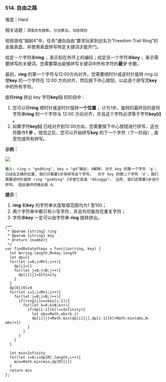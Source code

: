 ### 514. 自由之路

难度：Hard

相关话题：`深度优先搜索`、`分治算法`、`动态规划`

视频游戏&ldquo;辐射4&rdquo;中，任务&ldquo;通向自由&rdquo;要求玩家到达名为&ldquo;Freedom Trail Ring&rdquo;的金属表盘，并使用表盘拼写特定关键词才能开门。

给定一个字符串**ring** ，表示刻在外环上的编码；给定另一个字符串**key** ，表示需要拼写的关键词。您需要算出能够拼写关键词中所有字符的**最少** 步数。

最初，**ring** 的第一个字符与12:00方向对齐。您需要顺时针或逆时针旋转 ring 以使**key** 的一个字符在 12:00 方向对齐，然后按下中心按钮，以此逐个拼写完**key** 中的所有字符。

旋转**ring** 拼出 key 字符**key[i]** 的阶段中：

1. 您可以将**ring** 顺时针或逆时针旋转**一个位置** ，计为1步。旋转的最终目的是将字符串**ring** 的一个字符与 12:00 方向对齐，并且这个字符必须等于字符**key[i] 。** 
2. 如果字符**key[i]** 已经对齐到12:00方向，您需要按下中心按钮进行拼写，这也将算作**1 步** 。按完之后，您可以开始拼写**key** 的下一个字符（下一阶段）, 直至完成所有拼写。


**示例：** 



![](https://assets.leetcode-cn.com/aliyun-lc-upload/uploads/2018/10/22/ring.jpg)
```
输入: ring = "godding", key = "gd"输出: 4解释: 对于 key 的第一个字符 'g'，已经在正确的位置, 我们只需要1步来拼写这个字符。  对于 key 的第二个字符 'd'，我们需要逆时针旋转 ring "godding" 2步使它变成 "ddinggo"。 当然, 我们还需要1步进行拼写。 因此最终的输出是 4。
```
**提示：** 

1. **ring**  和**key** 的字符串长度取值范围均为1 至100；
2. 两个字符串中都只有小写字符，并且均可能存在重复字符；
3. 字符串**key** 一定可以由字符串 **ring** 旋转拼出。


```
/**
 * @param {string} ring
 * @param {string} key
 * @return {number}
 */
var findRotateSteps = function(ring, key) {
  let N=ring.length,M=key.length
  let dp=[]
  for(let i=0;i<M+1;i++){
    dp[i]=[]
    for(let j=0;j<N;j++){
      dp[i][j]=Infinity
    }
  }
  dp[0][0]=0
  for(let i=1;i<M+1;i++){
    for(let j=0;j<N;j++){
      if(ring[j]===key[i-1]){
        for(let k=0;k<N;k++){
          if(dp[i-1][k]!==Infinity){
            let abs=Math.abs(k-j)
            dp[i][j]=Math.min(dp[i][j],dp[i-1][k]+Math.min(abs,N-abs)+1)
          }
        }        
      }
    }
  }
  
  let min=Infinity
  for(let i=0;i<dp[M].length;i++){
    min=Math.min(min,dp[M][i])
  }
  return min
}; 
```

